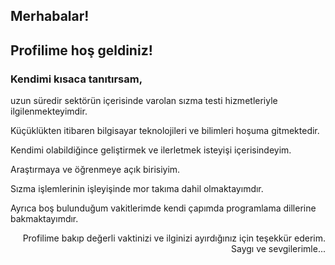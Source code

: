 <h2>Merhabalar!</h2>
<h2>Profilime hoş geldiniz!</h2>

<h3> Kendimi kısaca tanıtırsam, </h3> 
<p>uzun süredir sektörün içerisinde varolan sızma testi hizmetleriyle ilgilenmekteyimdir.</p> 
<p>Küçüklükten itibaren bilgisayar teknolojileri ve bilimleri hoşuma gitmektedir.</p>
<p>Kendimi olabildiğince geliştirmek ve ilerletmek isteyişi içerisindeyim.</p>
<p>Araştırmaya ve öğrenmeye açık birisiyim.</p>
<p>Sızma işlemlerinin işleyişinde mor takıma dahil olmaktayımdır.</p>
<p>Ayrıca boş bulunduğum vakitlerimde kendi çapımda programlama dillerine bakmaktayımdır.</p>

<p align="right">Profilime bakıp değerli vaktinizi ve ilginizi ayırdığınız için teşekkür ederim. Saygı ve sevgilerimle...</p>
